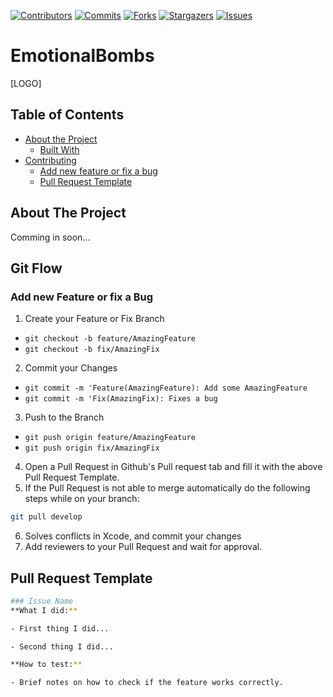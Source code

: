 [![Contributors][contributors-shield]][contributors-url]
[![Commits][commits-shield]][commits-url]
[![Forks][forks-shield]][forks-url]
[![Stargazers][stars-shield]][stars-url]
[![Issues][issues-shield]][issues-url]

# EmotionalBombs

[LOGO]



<!-- PROJECT LOGO -->
<!-- <br />
<p align="center">
  <a href="https://github.com/pmrmoura/Tear">
    <img src="assets/logo.png" alt="Logo" width="108.73" height="210">
  </a>

  <h3 align="center">Tear</h3>

  <p align="center">
    An awesome iOS simulation game
    <br />
    <a href="https://github.com/pmrmoura/Tear"><strong>Explore the docs »</strong></a>
    <br />
    <br />
    <a href="https://github.com/pmrmoura/Tear">TestFlight(soon)</a>
    ·
    <a href="https://github.com/pmrmoura/Tear/issues">Report Bug</a>
    ·
    <a href="https://github.com/pmrmoura/Tear/issues">Request Feature</a>
  </p>
</p>
 -->


<!-- TABLE OF CONTENTS -->
## Table of Contents

* [About the Project](#about-the-project)
  * [Built With](#built-with)
* [Contributing](#git-flow)
  * [Add new feature or fix a bug](#add-new-feature-or-fix-a-bug)
  * [Pull Request Template](#pull-request-template)



<!-- ABOUT THE PROJECT -->
## About The Project

Comming in soon...
<!-- 
<img src="assets/Concluiu%20o%20jogo.png" alt="Logo" width="187.5" height="406"> <img src="assets/Mapa.png" alt="Logo" width="187.5" height="406">
<img src="assets/Menu%20de%20Status%201.png" alt="Logo" width="187.5" height="406">

### Built With
This section should list any major frameworks that you built your project using. Leave any add-ons/plugins for the acknowledgements section. Here are a few examples.
* [Swift](https://swift.org/)
* [SceneKit](https://developer.apple.com/documentation/scenekit/) -->

<!-- Git Flow -->
## Git Flow

### Add new Feature or fix a Bug

1. Create your Feature or Fix Branch
  * `git checkout -b feature/AmazingFeature`
  * `git checkout -b fix/AmazingFix`
2. Commit your Changes
  * `git commit -m 'Feature(AmazingFeature): Add some AmazingFeature`
  * `git commit -m 'Fix(AmazingFix): Fixes a bug`
3. Push to the Branch
  * `git push origin feature/AmazingFeature`
  * `git push origin fix/AmazingFix`
4. Open a Pull Request in Github's Pull request tab and fill it with the above Pull Request Template.
5. If the Pull Request is not able to merge automatically do the following steps while on your branch:
```sh
git pull develop
```
6. Solves conflicts in Xcode, and commit your changes
7. Add reviewers to your Pull Request and wait for approval.

## Pull Request Template
```sh
### Issue Name
**What I did:**

- First thing I did...

- Second thing I did...

**How to test:**

- Brief notes on how to check if the feature works correctly.
```

<!-- MARKDOWN LINKS & IMAGES -->
<!-- https://www.markdownguide.org/basic-syntax/#reference-style-links -->
[contributors-shield]: https://img.shields.io/github/contributors/pmrmoura/EmotionalBombs.svg?style=flat-square
[contributors-url]: https://img.shields.io/github/contributors/pmrmoura/EmotionalBombs

[forks-shield]: https://img.shields.io/github/forks/pmrmoura/EmotionalBombs.svg?style=flat-square
[forks-url]: https://img.shields.io/github/forks/pmrmoura/EmotionalBombs
[commits-shield]: https://img.shields.io/github/last-commit/pmrmoura/EmotionalBombs.svg?style=flat-square
[commits-url]: https://img.shields.io/github/last-commit/pmrmoura/Tear
[stars-shield]: https://img.shields.io/github/stars/pmrmoura/EmotionalBombs.svg?style=flat-square
[stars-url]: https://img.shields.io/github/starts/pmrmoura/EmotionalBombs
[issues-shield]: https://img.shields.io/github/issues/pmrmoura/EmotionalBombs.svg?style=flat-square
[issues-url]: https://img.shields.io/github/issues/pmrmoura/EmotionalBombs
<!-- [product-screenshot]: images/screenshot.png -->
